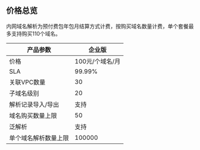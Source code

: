 ## 价格总览

内网域名解析为预付费包年包月结算方式计费，按购买域名数量计费，单个套餐最多支持购买110个域名。

| 产品参数      | 企业版       |
| ------------- | ------------ | 
| 价格          | 100元/个域名/月    | 
| SLA           | 99.99%           | 
| 关联VPC数量   | 30           | 
| 子域名级别  | 20 | 
| 解析记录导入/导出       | 支持           | 
| 域名购买数量上限      | 50          | 
| 泛解析        | 支持       |
| 单个域名解析数量上限  | 100000         | 
